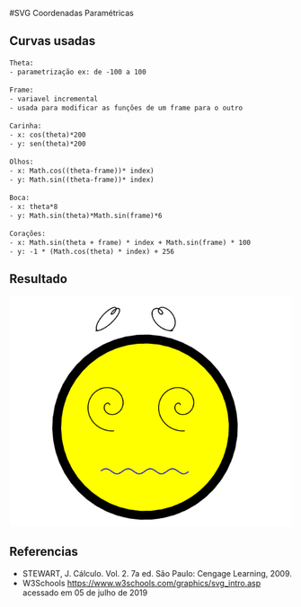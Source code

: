 #SVG Coordenadas Paramétricas
## Curvas usadas

    Theta:
    - parametrização ex: de -100 a 100

    Frame:
    - variavel incremental
    - usada para modificar as funções de um frame para o outro

    Carinha:
    - x: cos(theta)*200
    - y: sen(theta)*200

    Olhos:
    - x: Math.cos((theta-frame))* index)
    - y: Math.sin((theta-frame))* index)

    Boca:
    - x: theta*8
    - y: Math.sin(theta)*Math.sin(frame)*6

    Corações:
    - x: Math.sin(theta + frame) * index + Math.sin(frame) * 100
    - y: -1 * (Math.cos(theta) * index) + 256

## Resultado

![Emoji_Animado](Emoji_Animado.gif)

## Referencias

- STEWART, J. Cálculo. Vol. 2. 7a ed. São Paulo: Cengage Learning, 2009.
- W3Schools https://www.w3schools.com/graphics/svg_intro.asp acessado em 05 de julho de 2019
